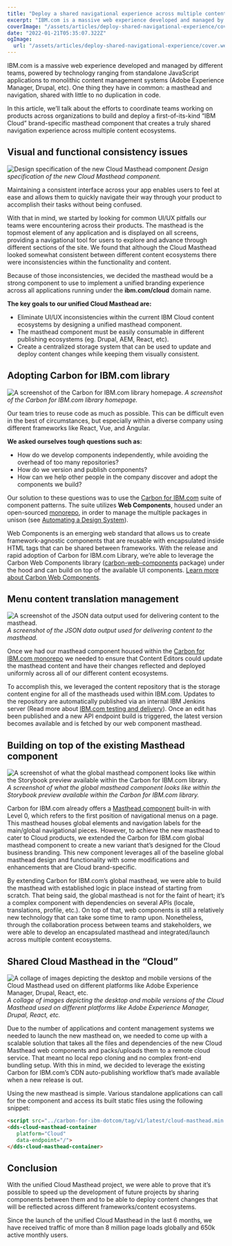 ```yaml
---
title: "Deploy a shared navigational experience across multiple content ecosystems within ibm.com/cloud"
excerpt: "IBM.com is a massive web experience developed and managed by different teams, powered by technology ranging from standalone JavaScript applications to monolithic content management systems (Adobe Experience Manager, Drupal, etc)."
coverImage: "/assets/articles/deploy-shared-navigational-experience/cover.webp"
date: "2022-01-21T05:35:07.322Z"
ogImage:
  url: "/assets/articles/deploy-shared-navigational-experience/cover.webp"
---
```



IBM.com is a massive web experience developed and managed by different teams, powered by technology ranging from standalone JavaScript applications to monolithic content management systems (Adobe Experience Manager, Drupal, etc). One thing they have in common: a masthead and navigation, shared with little to no duplication in code.

In this article, we’ll talk about the efforts to coordinate teams working on products across organizations to build and deploy a first-of-its-kind “IBM Cloud” brand-specific masthead component that creates a truly shared navigation experience across multiple content ecosystems.

## Visual and functional consistency issues

![Design specification of the new Cloud Masthead component](/assets/articles/deploy-shared-navigational-experience/pic-01.webp)
*Design specification of the new Cloud Masthead component.*

Maintaining a consistent interface across your app enables users to feel at ease and allows them to quickly navigate their way through your product to accomplish their tasks without being confused.

With that in mind, we started by looking for common UI/UX pitfalls our teams were encountering across their products. The masthead is the topmost element of any application and is displayed on all screens, providing a navigational tool for users to explore and advance through different sections of the site. We found that although the Cloud Masthead looked somewhat consistent between different content ecosystems there were inconsistencies within the functionality and content.

Because of those inconsistencies, we decided the masthead would be a strong component to use to implement a unified branding experience across all applications running under the  **ibm.com/cloud**  domain name.

**The key goals to our unified Cloud Masthead are:**

-   Eliminate UI/UX inconsistencies within the current IBM Cloud content ecosystems by designing a unified masthead component.
-   The masthead component must be easily consumable in different publishing ecosystems (eg. Drupal, AEM, React, etc).
-   Create a centralized storage system that can be used to update and deploy content changes while keeping them visually consistent.

## Adopting Carbon for IBM.com library

![A screenshot of the Carbon for IBM.com library homepage.](/assets/articles/deploy-shared-navigational-experience/pic-02.webp)
*A screenshot of the Carbon for IBM.com library homepage.*

Our team tries to reuse code as much as possible. This can be difficult even in the best of circumstances, but especially within a diverse company using different frameworks like React, Vue, and Angular.

**We asked ourselves tough questions such as:**

-   How do we develop components independently, while avoiding the overhead of too many repositories?
-   How do we version and publish components?
-   How can we help other people in the company discover and adopt the components we build?

Our solution to these questions was to use the  [Carbon for IBM.com](https://www.ibm.com/standards/carbon/)  suite of component patterns. The suite utilizes  **Web Components**, housed under an open-sourced  [monorepo](https://github.com/carbon-design-system/carbon-for-ibm-dotcom), in order to manage the multiple packages in unison (see  [Automating a Design System](https://medium.com/carbondesign/automating-a-design-system-69bd2414f75)).

Web Components is an emerging web standard that allows us to create framework-agnostic components that are reusable with encapsulated inside HTML tags that can be shared between frameworks. With the release and rapid adoption of Carbon for IBM.com Library, we’re able to leverage the Carbon Web Components library ([carbon-web-components](https://github.com/carbon-design-system/carbon-for-ibm-dotcom/tree/main/packages/web-components)  package) under the hood and can build on top of the available UI components.  [Learn more about Carbon Web Components](https://carbondesignsystem.com/developing/frameworks/web-components).

## Menu content translation management

![A screenshot of the JSON data output used for delivering content to the masthead.](/assets/articles/deploy-shared-navigational-experience/pic-03.webp)
*A screenshot of the JSON data output used for delivering content to the masthead.*

Once we had our masthead component housed within the  [Carbon for IBM.com monorepo](https://github.com/carbon-design-system/carbon-for-ibm-dotcom)  we needed to ensure that Content Editors could update the masthead content and have their changes reflected and deployed uniformly across all of our different content ecosystems.

To accomplish this, we leveraged the content repository that is the storage content engine for all of the mastheads used within IBM.com. Updates to the repository are automatically published via an internal IBM Jenkins server (Read more about  [IBM.com testing and delivery](https://medium.com/carbondesign/automating-a-design-system-69bd2414f75)). Once an edit has been published and a new API endpoint build is triggered, the latest version becomes available and is fetched by our web component masthead.

## Building on top of the existing Masthead component

![A screenshot of what the global masthead component looks like within the Storybook preview available within the Carbon for IBM.com library.](/assets/articles/deploy-shared-navigational-experience/pic-04.webp)
*A screenshot of what the global masthead component looks like within the Storybook preview available within the Carbon for IBM.com library.*

Carbon for IBM.com already offers a  [Masthead component](https://www.ibm.com/standards/carbon/components/masthead)  built-in with Level 0, which refers to the first position of navigational menus on a page. This masthead houses global elements and navigation labels for the main/global navigational pieces. However, to achieve the new masthead to cater to Cloud products, we extended the Carbon for IBM.com global masthead component to create a new variant that’s designed for the Cloud business branding. This new component leverages all of the baseline global masthead design and functionality with some modifications and enhancements that are Cloud brand-specific.

By extending Carbon for IBM.com’s global masthead, we were able to build the masthead with established logic in place instead of starting from scratch. That being said, the global masthead is not for the faint of heart; it’s a complex component with dependencies on several APIs (locale, translations, profile, etc.). On top of that, web components is still a relatively new technology that can take some time to ramp upon. Nonetheless, through the collaboration process between teams and stakeholders, we were able to develop an encapsulated masthead and integrated/launch across multiple content ecosystems.

## Shared Cloud Masthead in the “Cloud”

![A collage of images depicting the desktop and mobile versions of the Cloud Masthead used on different platforms like Adobe Experience Manager, Drupal, React, etc.](/assets/articles/deploy-shared-navigational-experience/pic-05.webp)
*A collage of images depicting the desktop and mobile versions of the Cloud Masthead used on different platforms like Adobe Experience Manager, Drupal, React, etc.*

Due to the number of applications and content management systems we needed to launch the new masthead on, we needed to come up with a scalable solution that takes all the files and dependencies of the new Cloud Masthead web components and packs/uploads them to a remote cloud service. That meant no local repo cloning and no complex front-end bundling setup. With this in mind, we decided to leverage the existing Carbon for IBM.com’s CDN auto-publishing workflow that’s made available when a new release is out.

Using the new masthead is simple. Various standalone applications can call for the component and access its built static files using the following snippet:

``` html
<script src="../carbon-for-ibm-dotcom/tag/v1/latest/cloud-masthead.min.js" type="module"></script>
<dds-cloud-masthead-container
   platform="Cloud"
   data-endpoint="/">
</dds-cloud-masthead-container>
```

## Conclusion

With the unified Cloud Masthead project, we were able to prove that it’s possible to speed up the development of future projects by sharing components between them and to be able to deploy content changes that will be reflected across different frameworks/content ecosystems.

Since the launch of the unified Cloud Masthead in the last 6 months, we have received traffic of more than 8 million page loads globally and 650k active monthly users.